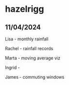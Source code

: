 # hazelrigg



## 11/04/2024 

Lisa - monthly rainfall

Rachel - rainfall records

Marta - moving average viz

Ingrid - 

James - commuting windows